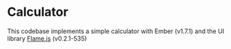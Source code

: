 # Calculator
This codebase implements a simple calculator with Ember (v1.7.1) and the UI library [Flame.js](https://github.com/flamejs/flame.js) (v0.2.1-535)

# 
